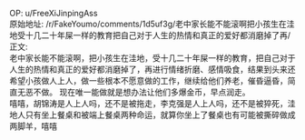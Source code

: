 
OP: u/FreeXiJinpingAss  
原始地址: /r/FakeYoumo/comments/1d5uf3g/老中家长能不能滚啊把小孩生在洼地受十几二十年屎一样的教育把自己对于人生的热情和真正的爱好都消磨掉了再/  
正文:  
老中家长能不能滚啊，把小孩生在洼地，受十几二十年屎一样的教育，把自己对于人生的热情和真正的爱好都消磨掉了，再进行情绪折磨、感情吸食，结果到头来还希望小孩做人上人，做一些根本不愿意做的工作，继续给他们养老，催昏逼昏，简直无恶不做。 现在唯一能做就是想办法让他们多爆金币，早点润走。  
嘻嘻，胡锦涛是人上人吗，还不是被拖走，李克强是人上人吗，还不是被猝死，洼地人只有坐上餐桌和被端上餐桌两种命运，就算你坐上了餐桌也有可能被撕碎做成两脚羊，嘻嘻
